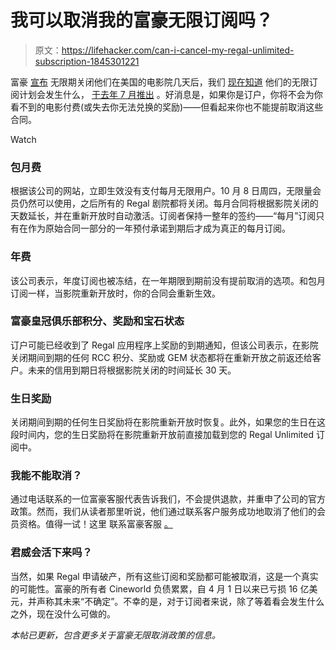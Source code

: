 # 我可以取消我的富豪无限订阅吗？

> 原文：<https://lifehacker.com/can-i-cancel-my-regal-unlimited-subscription-1845301221>

富豪 [宣布](https://www.prnewswire.com/news-releases/regal-to-close-all-theatres-301025100.html) 无限期关闭他们在美国的电影院几天后，我们 [现在知道](https://www.regmovies.com/static/en/us/unlimited/subscriber-message) 他们的无限订阅计划会发生什么， [于去年 7 月推出](https://lifehacker.com/should-you-get-a-regal-unlimited-movie-subscription-1836730697) 。好消息是，如果你是订户，你将不会为你看不到的电影付费(或失去你无法兑换的奖励)——但看起来你也不能提前取消这些合同。

Watch

### **包月费**

根据该公司的网站，立即生效没有支付每月无限用户。10 月 8 日周四，无限量会员仍然可以使用，之后所有的 Regal 剧院都将关闭。每月合同将根据影院关闭的天数延长，并在重新开放时自动激活。订阅者保持一整年的签约——“每月”订阅只有在作为原始合同一部分的一年预付承诺到期后才成为真正的每月订阅。

### **年费**

该公司表示，年度订阅也被冻结，在一年期限到期前没有提前取消的选项。和包月订阅一样，当影院重新开放时，你的合同会重新生效。

### **富豪皇冠俱乐部积分、奖励和宝石状态**

订户可能已经收到了 Regal 应用程序上奖励的到期通知，但该公司表示，在影院关闭期间到期的任何 RCC 积分、奖励或 GEM 状态都将在重新开放之前返还给客户。未来的信用到期日将根据影院关闭的时间延长 30 天。

### **生日奖励**

关闭期间到期的任何生日奖励将在影院重新开放时恢复。此外，如果您的生日在这段时间内，您的生日奖励将在影院重新开放前直接加载到您的 Regal Unlimited 订阅中。

### 我能不能取消？

通过电话联系的一位富豪客服代表告诉我们，不会提供退款，并重申了公司的官方政策。然而，我们从读者那里听说，他们通过联系客户服务成功地取消了他们的会员资格。值得一试！这里 联系富豪客服 [。](https://www.regmovies.com/rcc/contact-us)

### 君威会活下来吗？

当然，如果 Regal 申请破产，所有这些订阅和奖励都可能被取消，这是一个真实的可能性。富豪的所有者 Cineworld 负债累累，自 4 月 1 日以来已亏损 16 亿美元，并声称其未来“不确定”。不幸的是，对于订阅者来说，除了等着看会发生什么之外，现在没什么可做的。

*本帖已更新，包含更多关于富豪无限取消政策的信息。*